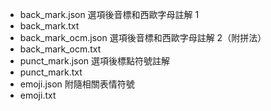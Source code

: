 - back_mark.json 選項後音標和西歐字母註解 1
- back_mark.txt
- back_mark_ocm.json 選項後音標和西歐字母註解 2（附拼法）
- back_mark_ocm.txt
- punct_mark.json  選項後標點符號註解
- punct_mark.txt
- emoji.json  附隨相關表情符號
- emoji.txt
